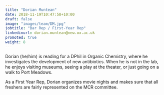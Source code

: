 ```yaml
---
title: "Dorian Muntean"
date: 2018-11-19T10:47:58+10:00
draft: false
image: "images/team/DM.jpg"
jobtitle: "Bar Rep / First-Year Rep"
linkedinurl: dorian.muntean@new.ox.ac.uk
promoted: true
weight: 8
---
```


Dorian (he/him) is reading for a DPhil in Organic Chemistry, where he investigates the development of new antibiotics. When he is not in the lab, he enjoys visiting museums, seeing a play at the theater, or just going on a walk to Port Meadows. 

As a First Year Rep, Dorian organizes movie nights and makes sure that all freshers are fairly represented on the MCR committee.  

